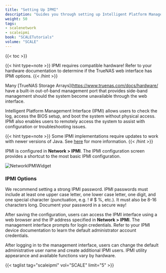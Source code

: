 ```yaml
---
title: "Setting Up IPMI"
description: "Guides you through setting up Intelligent Platform Management Interface (IPMI) on TrueNAS SCALE."
weight: 50
tags:
- scalenetwork
- scaleipmi
book: "SCALETutorials"
volume: "SCALE"
---
```


{{< toc >}}

{{< hint type=note >}}
IPMI requires compatible hardware! Refer to your hardware documentation to determine if the TrueNAS web interface has IPMI options.
{{< /hint >}}

Many [TrueNAS Storage Arrays](https://www.truenas.com/docs/hardware/ have a built-in out-of-band management port that provides side-band management should the system become unavailable through the web interface. 

Intelligent Platform Management Interface (IPMI) allows users to check the log, access the BIOS setup, and boot the system without physical access. IPMI also enables users to remotely access the system to assist with configuration or troubleshooting issues.

{{< hint type=note >}}
Some IPMI implementations require updates to work with newer versions of Java. See [here](https://forums.freenas.org/index.php?threads/psa-java-8-update-131-breaks-asrocks-ipmi-virtual-console.53911/) for more information.
{{< /hint >}}

IPMI is configured in **Network > IPMI**. The IPMI configuration screen provides a shortcut to the most basic IPMI configuration.

![NetworkIPMIWidget](/images/SCALE/Network/NetworkIPMIWidget.png "IPMI widget")

### IPMI Options

We recommend setting a strong IPMI password. IPMI passwords must include at least one upper case letter, one lower case letter, one digit, and one special character (punctuation, e.g. ! # $ %, etc.). It must also be 8-16 characters long. Document your password in a secure way!

After saving the configuration, users can access the IPMI interface using a web browser and the IP address specified in **Network > IPMI**. The management interface prompts for login credentials. Refer to your IPMI device documentation to learn the default administrator account credentials.

After logging in to the management interface, users can change the default administrative user name and create additional IPMI users. IPMI utility appearance and available functions vary by hardware.

{{< taglist tag="scaleipmi" vol="SCALE" limit="5" >}}
